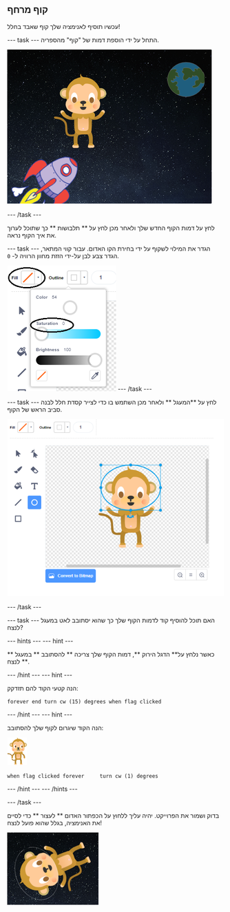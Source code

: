 ## קוף מרחף

עכשיו תוסיף לאנימציה שלך קוף שאבד בחלל!

\--- task \--- התחל על ידי הוספת דמות של "קוף" מהספריה.

![הוספת דמות קוף](images/space-monkey-sprite.png)

\--- /task \---

לחץ על דמות הקוף החדש שלך ולאחר מכן לחץ על ** תלבושות ** כך שתוכל לערוך את איך הקוף נראה.

\--- task \--- הגדר את המילוי לשקוף על ידי בחירת הקו האדום. עבור קווי המתאר, הגדר צבע לבן על-ידי הזזת מחוון הרוויה ל- ` 0 `.

![הפוך את הצבע ללבן](images/make-white.png) \--- /task \---

\--- task \--- לחץ על **המעגל ** ולאחר מכן השתמש בו כדי לצייר קסדת חלל לבנה סביב הראש של הקוף.

![קסדת חלל לקוף](images/space-monkey-edit.png)

\--- /task \---

\--- task \--- האם תוכל להוסיף קוד לדמות הקוף שלך כך שהוא יסתובב לאט במעגל לנצח?

\--- hints \--- \--- hint \---

כאשר נלחץ על** הדגל הירוק **, דמות הקוף שלך צריכה ** להסתובב ** במעגל ** לנצח **.

\--- /hint \--- \--- hint \---

הנה קטעי הקוד להם תזדקק:

```blocks3
forever end turn cw (15) degrees when flag clicked
```

\--- /hint \--- \--- hint \---

הנה הקוד שיגרום לקוף שלך להסתובב:

![דמות קוף](images/sprite-monkey.png)

```blocks3
when flag clicked forever     turn cw (1) degrees
```

\--- /hint \--- \--- /hints \---

\--- /task \---

בדוק ושמור את הפרוייקט. יהיה עליך ללחוץ על הכפתור האדום ** לעצור ** כדי לסיים את האנימציה, בגלל שהוא פועל לנצח!

![בדוק את הקוף המסתובב](images/space-spin-test.png)